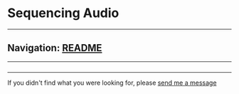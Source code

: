 # Sequencing Audio


---
Navigation: [README](README.md)
---







---


### 








### 











---

If you didn't find what you were looking for, please [send me a message](mailto:contact+help@haptrix.com)